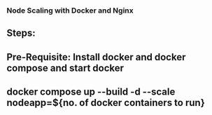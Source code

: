 ### Node Scaling with Docker and Nginx

## Steps:

## Pre-Requisite: Install docker and docker compose and start docker

## docker compose up --build -d --scale nodeapp=${no. of docker containers to run}
